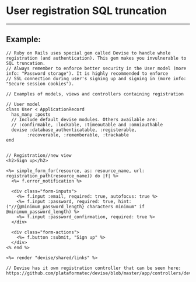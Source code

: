 # User registration SQL truncation
-------

## Example:


    // Ruby on Rails uses special gem called Devise to handle whole registration (and authentication). This gem makes you invulnerable to SQL truncation.
    // Always remember to enforce better security in the User model (more info: "Password storage"). It is highly recommended to enforce
    // SSL connection during user's signing up and signing in (more info: "Secure session cookies").

    // Examples of models, views and controllers containing registration

    // User model
    class User < ApplicationRecord
      has_many :posts
      // Include default devise modules. Others available are:
      // :confirmable, :lockable, :timeoutable and :omniauthable
      devise :database_authenticatable, :registerable,
            :recoverable, :rememberable, :trackable
    end


    // Registration//new view
    <h2>Sign up</h2>

    <%= simple_form_for(resource, as: resource_name, url: registration_path(resource_name)) do |f| %>
      <%= f.error_notification %>

      <div class="form-inputs">
        <%= f.input :email, required: true, autofocus: true %>
        <%= f.input :password, required: true, hint: ("//{@minimum_password_length} characters minimum" if @minimum_password_length) %>
        <%= f.input :password_confirmation, required: true %>
      </div>

      <div class="form-actions">
        <%= f.button :submit, "Sign up" %>
      </div>
    <% end %>

    <%= render "devise/shared/links" %>

    // Devise has it own registration controller that can be seen here: https://github.com/plataformatec/devise/blob/master/app/controllers/devise/registrations_controller.rb